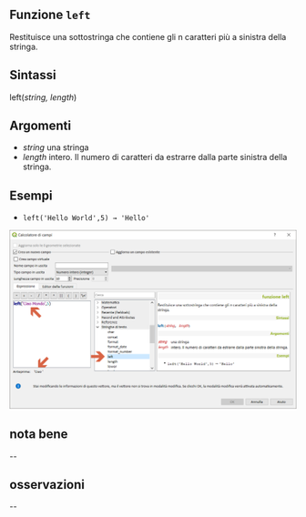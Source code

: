 ## Funzione `left`

Restituisce una sottostringa che contiene gli n caratteri più a sinistra della stringa.

## Sintassi

left(_string, length_)

## Argomenti

* _string_ una stringa
* _length_ intero. Il numero di caratteri da estrarre dalla parte sinistra della stringa.

## Esempi

* `left('Hello World',5) → 'Hello'`

<img src="/img/stringhe_di_testo/left/left1.png">

## nota bene

--

## osservazioni

--